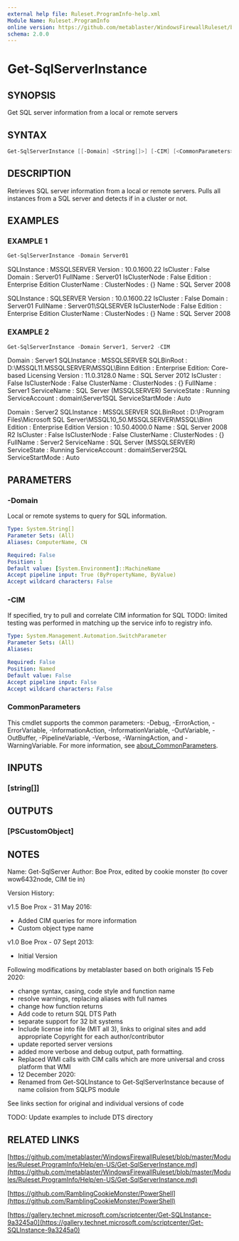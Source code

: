 ```yaml
---
external help file: Ruleset.ProgramInfo-help.xml
Module Name: Ruleset.ProgramInfo
online version: https://github.com/metablaster/WindowsFirewallRuleset/blob/master/Modules/Ruleset.ProgramInfo/Help/en-US/Get-SqlServerInstance.md
schema: 2.0.0
---
```


# Get-SqlServerInstance

## SYNOPSIS

Get SQL server information from a local or remote servers

## SYNTAX

```powershell
Get-SqlServerInstance [[-Domain] <String[]>] [-CIM] [<CommonParameters>]
```

## DESCRIPTION

Retrieves SQL server information from a local or remote servers.
Pulls all
instances from a SQL server and detects if in a cluster or not.

## EXAMPLES

### EXAMPLE 1

```powershell
Get-SqlServerInstance -Domain Server01
```

SQLInstance   : MSSQLSERVER
Version       : 10.0.1600.22
IsCluster     : False
Domain        : Server01
FullName      : Server01
IsClusterNode : False
Edition       : Enterprise Edition
ClusterName   :
ClusterNodes  : {}
Name          : SQL Server 2008

SQLInstance   : SQLSERVER
Version       : 10.0.1600.22
IsCluster     : False
Domain        : Server01
FullName      : Server01\SQLSERVER
IsClusterNode : False
Edition       : Enterprise Edition
ClusterName   :
ClusterNodes  : {}
Name          : SQL Server 2008

### EXAMPLE 2

```powershell
Get-SqlServerInstance -Domain Server1, Server2 -CIM
```

Domain           : Server1
SQLInstance      : MSSQLSERVER
SQLBinRoot       : D:\MSSQL11.MSSQLSERVER\MSSQL\Binn
Edition          : Enterprise Edition: Core-based Licensing
Version          : 11.0.3128.0
Name             : SQL Server 2012
IsCluster        : False
IsClusterNode    : False
ClusterName      :
ClusterNodes     : {}
FullName         : Server1
ServiceName      : SQL Server (MSSQLSERVER)
ServiceState     : Running
ServiceAccount   : domain\Server1SQL
ServiceStartMode : Auto

Domain           : Server2
SQLInstance      : MSSQLSERVER
SQLBinRoot       : D:\Program Files\Microsoft SQL Server\MSSQL10_50.MSSQLSERVER\MSSQL\Binn
Edition          : Enterprise Edition
Version          : 10.50.4000.0
Name             : SQL Server 2008 R2
IsCluster        : False
IsClusterNode    : False
ClusterName      :
ClusterNodes     : {}
FullName         : Server2
ServiceName      : SQL Server (MSSQLSERVER)
ServiceState     : Running
ServiceAccount   : domain\Server2SQL
ServiceStartMode : Auto

## PARAMETERS

### -Domain

Local or remote systems to query for SQL information.

```yaml
Type: System.String[]
Parameter Sets: (All)
Aliases: ComputerName, CN

Required: False
Position: 1
Default value: [System.Environment]::MachineName
Accept pipeline input: True (ByPropertyName, ByValue)
Accept wildcard characters: False
```

### -CIM

If specified, try to pull and correlate CIM information for SQL
TODO: limited testing was performed in matching up the service info to registry info.

```yaml
Type: System.Management.Automation.SwitchParameter
Parameter Sets: (All)
Aliases:

Required: False
Position: Named
Default value: False
Accept pipeline input: False
Accept wildcard characters: False
```

### CommonParameters

This cmdlet supports the common parameters: -Debug, -ErrorAction, -ErrorVariable, -InformationAction, -InformationVariable, -OutVariable, -OutBuffer, -PipelineVariable, -Verbose, -WarningAction, and -WarningVariable. For more information, see [about_CommonParameters](http://go.microsoft.com/fwlink/?LinkID=113216).

## INPUTS

### [string[]]

## OUTPUTS

### [PSCustomObject]

## NOTES

Name: Get-SqlServer
Author: Boe Prox, edited by cookie monster (to cover wow6432node, CIM tie in)

Version History:

v1.5 Boe Prox - 31 May 2016:

- Added CIM queries for more information
- Custom object type name

v1.0 Boe Prox -  07 Sept 2013:

- Initial Version

Following modifications by metablaster based on both originals 15 Feb 2020:

- change syntax, casing, code style and function name
- resolve warnings, replacing aliases with full names
- change how function returns
- Add code to return SQL DTS Path
- separate support for 32 bit systems
- Include license into file (MIT all 3), links to original sites and add appropriate Copyright for each author/contributor
- update reported server versions
- added more verbose and debug output, path formatting.
- Replaced WMI calls with CIM calls which are more universal and cross platform that WMI
- 12 December 2020:
- Renamed from Get-SQLInstance to Get-SqlServerInstance because of name colision from SQLPS module

See links section for original and individual versions of code

TODO: Update examples to include DTS directory

## RELATED LINKS

[https://github.com/metablaster/WindowsFirewallRuleset/blob/master/Modules/Ruleset.ProgramInfo/Help/en-US/Get-SqlServerInstance.md](https://github.com/metablaster/WindowsFirewallRuleset/blob/master/Modules/Ruleset.ProgramInfo/Help/en-US/Get-SqlServerInstance.md)

[https://github.com/RamblingCookieMonster/PowerShell](https://github.com/RamblingCookieMonster/PowerShell)

[https://gallery.technet.microsoft.com/scriptcenter/Get-SQLInstance-9a3245a0](https://gallery.technet.microsoft.com/scriptcenter/Get-SQLInstance-9a3245a0)
